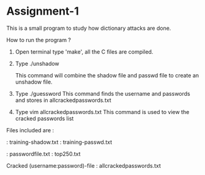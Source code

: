 # Assignment-1

This is a small program to study how dictionary attacks are done.


How to run the program ?

1. Open terminal type 'make', all the C files are compiled.

2. Type 
	./unshadow <SHADOW-FILE> <PASSWD-FILE>

   This command will combine the shadow file and passwd file to create an unshadow file. 

3. Type 
	./guessword <UNSHADOW-FILE> <DICTIONARY-FILE>
   This command finds the username and passwords and stores in allcrackedpasswords.txt

4. Type
	vim allcrackedpasswords.txt
   This command is used to view the cracked passwords list
 

Files included are : 

<SHADOW-FILE> : training-shadow.txt
<PASSWD-FILE> : training-passwd.txt

<UNSHADOW-FILE>   : passwordfile.txt
<DICTIONARY-FILE> : top250.txt

Cracked (username:password)-file : allcrackedpasswords.txt
